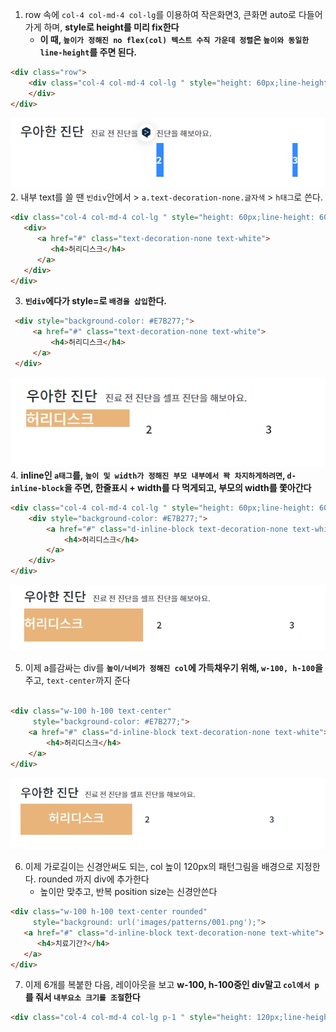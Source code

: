 1. row 속에 `col-4 col-md-4 col-lg`를 이용하여 작은화면3, 큰화면 auto로 다들어가게 하며, **style로 height를 미리 fix한다**
    - **이 때, `높이가 정해진 no flex(col) 텍스트 수직 가운데 정렬`은 `높이와 동일한 line-height`를 주면 된다.**
```html
<div class="row">
    <div class="col-4 col-md-4 col-lg " style="height: 60px;line-height: 60px;">
    </div>
</div>
```
![img_1.png](../ui/height_with_line-height.png)
2. 내부 text를 쓸 땐 `빈div`안에서 > `a.text-decoration-none.글자색` > `h태그`로 쓴다.
```html
<div class="col-4 col-md-4 col-lg " style="height: 60px;line-height: 60px;">
   <div>
      <a href="#" class="text-decoration-none text-white">
         <h4>허리디스크</h4>
      </a>
   </div>
</div>
```
3. **`빈div`에다가 style=로  `배경을 삽입`한다.**
```html
 <div style="background-color: #E7B277;">
     <a href="#" class="text-decoration-none text-white">
         <h4>허리디스크</h4>
     </a>
 </div>
```
![img_1.png](../ui/empty_div_with_bg.png)
4. **inline인 `a태그`를, `높이 및 width가 정해진 부모 내부에서 꽉 차지하게하려면`, `d-inline-block`을 주면, 한줄표시 + width를 다 먹게되고, 부모의 width를 쫓아간다**
```html
<div class="col-4 col-md-4 col-lg " style="height: 60px;line-height: 60px;">
    <div style="background-color: #E7B277;">
        <a href="#" class="d-inline-block text-decoration-none text-white">
            <h4>허리디스크</h4>
        </a>
    </div>
</div>
```
![img_1.png](../ui/a_with_inline_block.png)

5. 이제 a를감싸는 div를 **`높이/너비가 정해진 col`에 가득채우기 위해, `w-100, h-100`을** 주고, `text-center`까지 준다
```html

<div class="w-100 h-100 text-center"
     style="background-color: #E7B277;">
    <a href="#" class="d-inline-block text-decoration-none text-white">
        <h4>허리디스크</h4>
    </a>
</div>
```
![img_1.png](../ui/a부모div의%20w-100h-100.png)

6. 이제 가로길이는 신경안써도 되는, col 높이 120px의 패턴그림을 배경으로 지정한다. rounded 까지 div에 추가한다
   - 높이만 맞추고, 반복 position size는 신경안쓴다
```html
<div class="w-100 h-100 text-center rounded"
     style="background: url('images/patterns/001.png');">
   <a href="#" class="d-inline-block text-decoration-none text-white">
      <h4>치료기간?</h4>
   </a>
</div>
```

7. 이제 6개를 복붙한 다음, 레이아웃을 보고 **w-100, h-100중인 div말고 `col에서 p`를 줘서 `내부요소 크기를 조절`한다**
```html
<div class="col-4 col-md-4 col-lg p-1 " style="height: 120px;line-height: 120px;">
```
